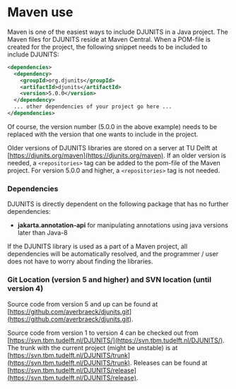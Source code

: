 # Maven use

Maven is one of the easiest ways to include DJUNITS in a Java project. The Maven files for DJUNITS reside at Maven Central. When a POM-file is created for the project, the following snippet needs to be included to include DJUNITS:

```xml
<dependencies>
  <dependency>
    <groupId>org.djunits</groupId>
    <artifactId>djunits</artifactId>
    <version>5.0.0</version>
  </dependency>
  ... other dependencies of your project go here ...
</dependencies>
```

Of course, the version number (5.0.0 in the above example) needs to be replaced with the version that one wants to include in the project.

Older versions of DJUNITS libraries are stored on a server at TU Delft at [https://djunits.org/maven](https://djunits.org/maven). If an older version is needed, a `<repositories>` tag can be added to the pom-file of the Maven project. For version 5.0.0 and higher, a `<repositories>` tag is not needed.


### Dependencies

DJUNITS is directly dependent on the following package that has no further dependencies:

* **jakarta.annotation-api** for manipulating annotations using java versions later than Java-8

If the DJUNITS library is used as a part of a Maven project, all dependencies will be automatically resolved, and the programmer / user does not have to worry about finding the libraries.


### Git Location (version 5 and higher) and SVN location (until version 4)

Source code from version 5 and up can be found at [https://github.com/averbraeck/djunits.git](https://github.com/averbraeck/djunits.git).

Source code from version 1 to version 4 can be checked out from [https://svn.tbm.tudelft.nl/DJUNITS/](https://svn.tbm.tudelft.nl/DJUNITS/). The trunk with the current project (might be unstable) is at [https://svn.tbm.tudelft.nl/DJUNITS/trunk](https://svn.tbm.tudelft.nl/DJUNITS/trunk). Releases can be found at [https://svn.tbm.tudelft.nl/DJUNITS/release](https://svn.tbm.tudelft.nl/DJUNITS/release).
